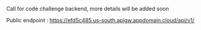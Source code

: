 Call for code challenge backend, more details will be added soon

Public endpoint : https://efd5c485.us-south.apigw.appdomain.cloud/api/v1/
